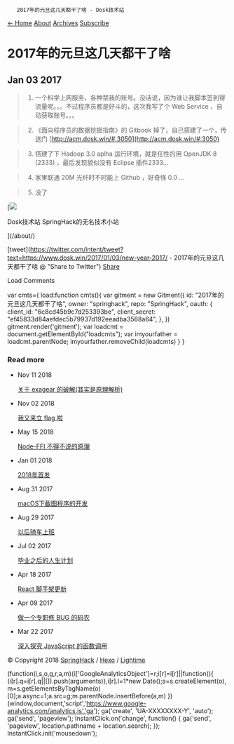        2017年的元旦这几天都干了啥 - Dosk技术站   

[← Home](/) [About](/about/) [Archives](/archives/) [Subscribe](/atom.xml)

2017年的元旦这几天都干了啥
===============

Jan 03 2017
-----------

> 1.  一个科学上网服务，各种禁我的账号。没话说，因为谁让我脚本签到得流量呢。。。不过程序员都是好斗的，这次我写了个 Web Service ，自动获取账号。。。

> 2.  《面向程序员的数据挖掘指南》的 Gitbook 掉了，自己搭建了一个，传送门 [http://acm.dosk.win/#:3050](http://acm.dosk.win/#:3050)

> 3.  搭建了下 Hadoop 3.0 aplha 运行环境，就是任性的用 OpenJDK 8 (2333) ，最后发现貌似没有 Eclipse 插件2333…

> 4.  家里联通 20M 光纤时不时能上 Github ，好奇怪 0.0 …

> 5.  没了

[![](/images/avatar.png)

Dosk技术站 SpringHack的无名技术小站

](/about/)

[tweet](https://twitter.com/intent/tweet?text=https://www.dosk.win/2017/01/03/new-year-2017/ - 2017年的元旦这几天都干了啥 @ "Share to Twitter") [Share](# "Share to Facebook")

Load Comments

 var cmts={ load:function cmts(){ var gitment = new Gitment({ id: "2017年的元旦这几天都干了啥", owner: "springhack", repo: "SpringHack", oauth: { client\_id: "6c8cd45b9c7d253393be", client\_secret: "ef45833d84aefdec5b79937d192eeadba3568a64", }, }) gitment.render('gitment'); var loadcmt = document.getElementById("loadcmts"); var imyourfather = loadcmt.parentNode; imyourfather.removeChild(loadcmts) } } 

### Read more

*   Nov 11 2018
    
    [关于 exagear 的破解(其实是原理解析)](/2018/11/11/2018-11-12.00.01/)
    
*   Nov 02 2018
    
    [我又来立 flag 啦](/2018/11/02/2018-11-03/)
    
*   May 15 2018
    
    [Node-FFI 不得不说的原理](/2018/05/15/node-ffi/)
    
*   Jan 01 2018
    
    [2018年首发](/2018/01/01/2018first/)
    
*   Aug 31 2017
    
    [macOS下截图程序的开发](/2017/08/31/screencapture/)
    
*   Aug 29 2017
    
    [以后骑车上班](/2017/08/29/bike/)
    
*   Jul 02 2017
    
    [毕业之后的人生计划](/2017/07/02/think/)
    
*   Apr 18 2017
    
    [React 脚手架更新](/2017/04/18/boot2env-update/)
    
*   Apr 09 2017
    
    [做一个专职修 BUG 的码农](/2017/04/09/bug-fixer/)
    
*   Mar 22 2017
    
    [深入探究 JavaScript 的函数调用](/2017/03/22/google-v8-function-call/)
    

© Copyright 2018 [SpringHack](/) / [Hexo](https://hexo.io) / [Lightime](https://github.com/caisiduo/hexo-theme-lightime)

(function(i,s,o,g,r,a,m){i\['GoogleAnalyticsObject'\]=r;i\[r\]=i\[r\]||function(){ (i\[r\].q=i\[r\].q||\[\]).push(arguments)},i\[r\].l=1\*new Date();a=s.createElement(o), m=s.getElementsByTagName(o)\[0\];a.async=1;a.src=g;m.parentNode.insertBefore(a,m) })(window,document,'script','https://www.google-analytics.com/analytics.js','ga'); ga('create', 'UA-XXXXXXXX-Y', 'auto'); ga('send', 'pageview'); InstantClick.on('change', function() { ga('send', 'pageview', location.pathname + location.search); }); InstantClick.init('mousedown');